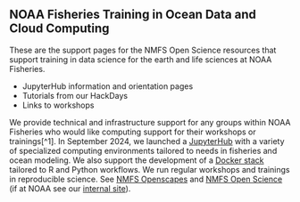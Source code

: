 
## NOAA Fisheries Training in Ocean Data and Cloud Computing

These are the support pages for the NMFS Open Science resources that support training in data science for the earth and life sciences at NOAA Fisheries. 

* JupyterHub information and orientation pages
* Tutorials from our HackDays
* Links to workshops

We provide technical and infrastructure support for any groups within NOAA Fisheries who would like computing support for their workshops or trainings[^1]. In September 2024, we launched a [JupyterHub](content/jhub.html) with a variety of specialized computing environments tailored to needs in fisheries and ocean modeling. We also support the development of a [Docker stack](https://nmfs-opensci.github.io/container-images/) tailored to R and Python workflows. We run regular workshops and trainings in reproducible science. See [NMFS Openscapes](https://nmfs-openscapes.github.io/) and [NMFS Open Science](https://nmfs-opensci.github.io/) (if at NOAA see our [internal site](https://sites.google.com/noaa.gov/nmfs-hq-st-open-science/open-science)).


